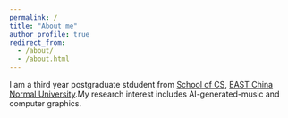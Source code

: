 ```yaml
---
permalink: /
title: "About me"
author_profile: true
redirect_from: 
  - /about/
  - /about.html
---
```

I am a third year postgraduate stdudent from [School of CS](https://cs.ecnu.edu.cn/), [EAST China Normal University](https://www.ecnu.edu.cn/).My research interest includes AI-generated-music and computer graphics.
